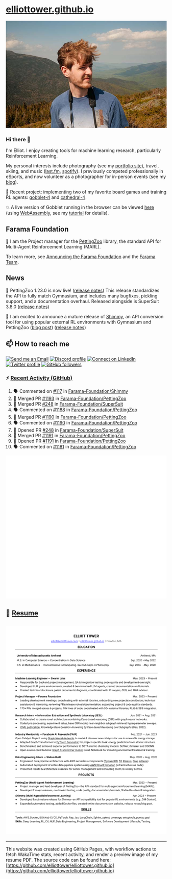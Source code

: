 # [elliottower.github.io](https://github.com/elliottower/elliottower.github.io)

[![A wild Elliot on Mt Washington](https://raw.githubusercontent.com/elliottower/elliottower.github.io/main/src/jpg/DSCF7539-600px.jpg?raw=true)](https://raw.githubusercontent.com/elliottower/elliottower.github.io/main/src/jpg/DSCF7539.jpg?raw=true)

### Hi there 👋

I'm Elliot. I enjoy creating tools for machine learning research, particularly Reinforcement Learning.

My personal interests include photography (see my [portfolio site](https://www.elliottower.com/)), travel, skiing, and music ([last.fm](https://www.last.fm/user/ajsdlfkwer), [spotify](https://open.spotify.com/user/12132818380)). I previously competed professionally in eSports, and now volunteer as a photographer for in-person events (see my [blog](https://www.elliottower.com/stories/?category=events)).

🤖 Recent project: implementing two of my favorite board games and training RL agents: [gobblet-rl](https://github.com/elliottower/gobblet-rl) and [cathedral-rl](https://github.com/elliottower/cathedral-rl). 

💥 A live version of Gobblet running in the browser can be viewed [here](https://elliottower.github.io/gobblet-rl/) (using [WebAssembly](https://webassembly.org/), see my [tutorial](https://github.com/elliottower/gobblet-rl/blob/main/tutorials/WebAssembly/web_assembly.md) for details).

## Farama Foundation

🚀 I am the Project manager for the [PettingZoo](https://github.com/Farama-Foundation/PettingZoo) library, the standard API for Multi-Agent Reinforcement Learning (MARL). 

To learn more, see [Announcing the Farama Foundation](https://farama.org/Announcing-The-Farama-Foundation) and the [Farama Team](https://farama.org/team).

## News

🎉 PettingZoo 1.23.0 is now live! ([release notes](https://github.com/Farama-Foundation/PettingZoo/releases/tag/1.23.0)) This release standardizes the API to fully match Gymnasium, and includes many bugfixes, pickling support, and a documentation overhaul. Released alongside is SuperSuit 3.8.0 ([release notes](https://github.com/Farama-Foundation/SuperSuit/releases/tag/3.8.0)) 

<!-- ![GitHub Release Date](https://img.shields.io/github/release-date/Farama-Foundation/PettingZoo) -->

🎉 I am excited to announce a mature release of [Shimmy](https://github.com/Farama-Foundation/Shimmy), an API conversion tool for using popular external RL environments with Gymnasium and PettingZoo ([blog post](https://farama.org/Announcing-Shimmy)) ([release notes](https://github.com/Farama-Foundation/Shimmy/releases/tag/v1.0.0)) 

## 📫 How to reach me

 [![Send me an Email](https://img.shields.io/badge/email-elliot%40elliottower.com-blue)](mailto:elliot@elliottower.com)
 [![Discord profile](https://img.shields.io/badge/Discord-7289DA?style=flat&logo=discord&logoColor=white)](https://discord.com/users/83091537923145728)
 [![Connect on LinkedIn](https://img.shields.io/badge/--linkedin?label=LinkedIn&logo=LinkedIn&style=social)](https://www.linkedin.com/in/elliot-tower)
 [![Twitter profile](https://img.shields.io/twitter/follow/elliottower?style=social)](https://twitter.com/ElliotTower/)
 [![GitHub followers](https://img.shields.io/github/followers/elliottower?style=social)](https://github.com/elliottower/)

### ⚡ [Recent Activity (GitHub)](https://github.com/elliottower)

<!--START_SECTION:activity-->
1. 🗣 Commented on [#117](https://github.com/Farama-Foundation/Shimmy/pull/117#issuecomment-2010887257) in [Farama-Foundation/Shimmy](https://github.com/Farama-Foundation/Shimmy)
2. 🎉 Merged PR [#1193](https://github.com/Farama-Foundation/PettingZoo/pull/1193) in [Farama-Foundation/PettingZoo](https://github.com/Farama-Foundation/PettingZoo)
3. 🎉 Merged PR [#248](https://github.com/Farama-Foundation/SuperSuit/pull/248) in [Farama-Foundation/SuperSuit](https://github.com/Farama-Foundation/SuperSuit)
4. 🗣 Commented on [#1188](https://github.com/Farama-Foundation/PettingZoo/issues/1188#issuecomment-1997839735) in [Farama-Foundation/PettingZoo](https://github.com/Farama-Foundation/PettingZoo)
5. 🎉 Merged PR [#1190](https://github.com/Farama-Foundation/PettingZoo/pull/1190) in [Farama-Foundation/PettingZoo](https://github.com/Farama-Foundation/PettingZoo)
6. 🗣 Commented on [#1190](https://github.com/Farama-Foundation/PettingZoo/pull/1190#issuecomment-1995922557) in [Farama-Foundation/PettingZoo](https://github.com/Farama-Foundation/PettingZoo)
7. 💪 Opened PR [#248](https://github.com/Farama-Foundation/SuperSuit/pull/248) in [Farama-Foundation/SuperSuit](https://github.com/Farama-Foundation/SuperSuit)
8. 🎉 Merged PR [#1191](https://github.com/Farama-Foundation/PettingZoo/pull/1191) in [Farama-Foundation/PettingZoo](https://github.com/Farama-Foundation/PettingZoo)
9. 💪 Opened PR [#1191](https://github.com/Farama-Foundation/PettingZoo/pull/1191) in [Farama-Foundation/PettingZoo](https://github.com/Farama-Foundation/PettingZoo)
10. 🗣 Commented on [#1181](https://github.com/Farama-Foundation/PettingZoo/issues/1181#issuecomment-1995319350) in [Farama-Foundation/PettingZoo](https://github.com/Farama-Foundation/PettingZoo)
<!--END_SECTION:activity-->


<picture>
  <a href="https://metrics.lecoq.io/insights?user=elliottower">
   <img src="/github-metrics.svg" alt="Metrics">
  </a>
</picture>

## 📄 [Resume](https://elliottower.github.io/src/pdf/resume.pdf)

<!-- PDF-TO-MARKDOWN:START -->
![Page 1](src/png/page1.png "Page 1")
---
<!-- PDF-TO-MARKDOWN:END -->

----

This website was created using GitHub Pages, with workflow actions to fetch WakaTime stats, recent activity, and render a preview image of my resume PDF. The source code can be found here: [https://github.com/elliottower/elliottower.github.io](https://github.com/elliottower/elliottower.github.io)
